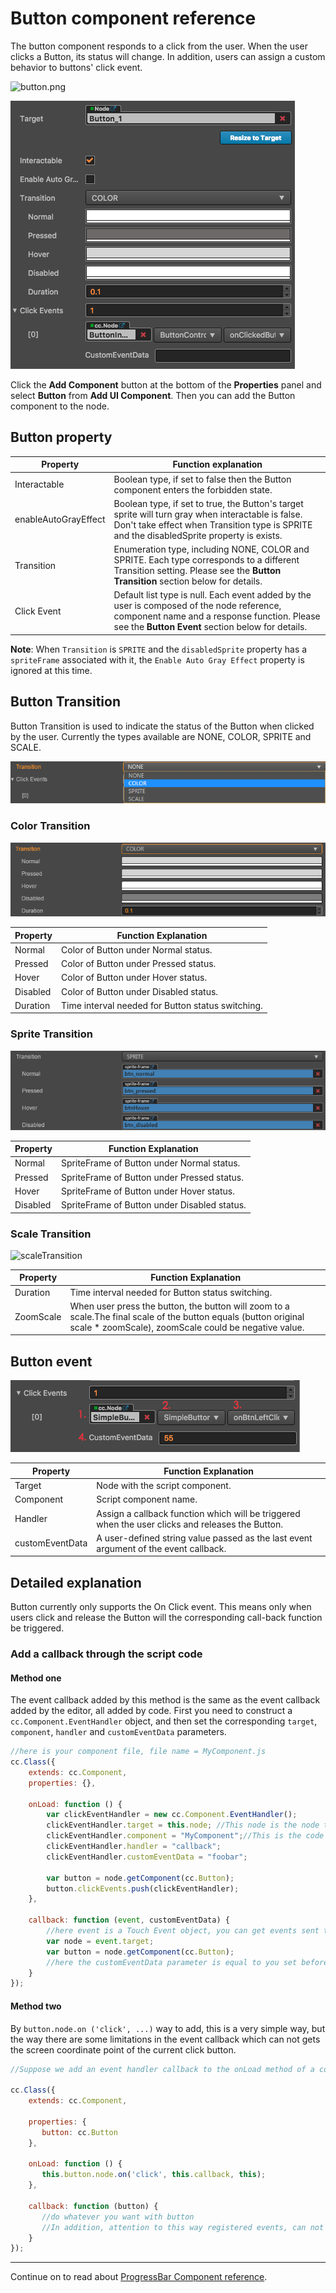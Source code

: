 # Button component reference

The button component responds to a click from the user. When the user clicks a Button, its status will change. In addition, users can assign a custom behavior to buttons' click event.

![button.png](./button/button.png)

![button-color](./button/button-color.png)

Click the **Add Component** button at the bottom of the **Properties** panel and select **Button** from **Add UI Component**. Then you can add the Button component to the node.

## Button property

| Property |   Function explanation
| -------------- | ----------- |
|Interactable| Boolean type, if set to false then the Button component enters the forbidden state.
|enableAutoGrayEffect| Boolean type, if set to true, the Button's target sprite will turn gray when interactable is false. Don't  take effect when Transition type is SPRITE and the disabledSprite property is exists.
|Transition| Enumeration type, including NONE, COLOR and SPRITE. Each type corresponds to a different Transition setting. Please see the **Button Transition** section below for details. |
|Click Event| Default list type is null. Each event added by the user is composed of the node reference, component name and a response function. Please see the **Button Event** section below for details.

**Note**: When `Transition` is `SPRITE` and the `disabledSprite` property has a `spriteFrame` associated with it, the `Enable Auto Gray Effect` property is ignored at this time.

## Button Transition

Button Transition is used to indicate the status of the Button when clicked by the user. Currently the types available are NONE, COLOR, SPRITE and SCALE.

![transition](./button/transition.png)

### Color Transition

![color-transition](./button/color-transition.png)

| Property |   Function Explanation
| -------------- | ----------- |
|Normal| Color of Button under Normal status.
|Pressed| Color of Button under Pressed status.
|Hover| Color of Button under Hover status.
|Disabled| Color of Button under Disabled status.
|Duration| Time interval needed for Button status switching.

### Sprite Transition

![sprite-transition](./button/sprite-transition.png)

| Property |   Function Explanation
| -------------- | ----------- |
|Normal| SpriteFrame of Button under Normal status.
|Pressed| SpriteFrame of Button under Pressed status.
|Hover| SpriteFrame of Button under Hover status.
|Disabled| SpriteFrame of Button under Disabled status.

### Scale Transition

![scaleTransition](./button/scaleTransition.png)

| Property |   Function Explanation
| -------------- | ----------- |
|Duration| Time interval needed for Button status switching.
|ZoomScale| When user press the button, the button will zoom to a scale.The final scale of the button  equals (button original scale * zoomScale), zoomScale could be negative value.

## Button event

![button-event](./button/button-event.png)

| Property       | Function Explanation                        |
| --------------  | -----------                                |
| Target          | Node with the script component.            |
| Component       | Script component name.                     |
| Handler         | Assign a callback function which will be triggered when the user clicks and releases the Button. |
| customEventData | A user-defined string value passed as the last event argument of the event callback.             |
  
## Detailed explanation

Button currently only supports the On Click event. This means only when users click and release the Button will the corresponding call-back function be triggered.

### Add a callback through the script code

#### Method one

The event callback added by this method is the same as the event callback added by the editor, all added by code. First you need to construct a `cc.Component.EventHandler` object, and then set the corresponding `target`, `component`, `handler` and `customEventData` parameters.

```js
//here is your component file, file name = MyComponent.js 
cc.Class({
    extends: cc.Component,
    properties: {},

    onLoad: function () {
        var clickEventHandler = new cc.Component.EventHandler();
        clickEventHandler.target = this.node; //This node is the node to which your event handler code component belongs
        clickEventHandler.component = "MyComponent";//This is the code file name
        clickEventHandler.handler = "callback";
        clickEventHandler.customEventData = "foobar";

        var button = node.getComponent(cc.Button);
        button.clickEvents.push(clickEventHandler);
    },

    callback: function (event, customEventData) {
        //here event is a Touch Event object, you can get events sent to the event node node
        var node = event.target;
        var button = node.getComponent(cc.Button);
        //here the customEventData parameter is equal to you set before the "foobar"
    }
});
```

#### Method two

By `button.node.on ('click', ...)` way to add, this is a very simple way, but the way there are some limitations in the event callback which can not gets the screen coordinate point of the current click button.

```js
//Suppose we add an event handler callback to the onLoad method of a component and handle the event in the callback function:

cc.Class({
    extends: cc.Component,

    properties: {
       button: cc.Button
    },

    onLoad: function () {
       this.button.node.on('click', this.callback, this);
    },

    callback: function (button) {
       //do whatever you want with button
       //In addition, attention to this way registered events, can not pass customEventData
    }
});
```

---

Continue on to read about [ProgressBar Component reference](progress.md).
